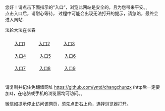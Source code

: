 您好！请点击下面指示的“入口”，浏览此网站是安全的，且为您带来平安。。 <br/>
点击入口后，请耐心等待， 过程中可能会出现无法打开的提示，请忽略，最终会进入网站. </br>

法轮大法在长春<br/>
<div style="padding:10px"><a style="margin:20px" target="_blank" href="https://d3n3l0z8ghtnc9.cloudfront.net/2Qpsp?shexfhc" id="ccLink1" rel="nofollow">入口1</a> <a target="_blank" style="margin:20px" href="https://d3jpwm7iyghjth.cloudfront.net/2Qpsp?sqrfibe" id="ccLink2" rel="nofollow">入口2</a> <a style="margin:20px" target="_blank" href="https://d3cyc50i97v5cs.cloudfront.net/2Qpsp?ubiehwrv" id="ccLink3" rel="nofollow">入口3</a></div>

<div style="padding:10px" ><a style="margin:20px" target="_blank" href="https://d3n3l0z8ghtnc9.cloudfront.net/2Qpsp?shexfhc" id="ccLink4" rel="nofollow">入口4</a> <a style="margin:20px" href="https://d3jpwm7iyghjth.cloudfront.net/2Qpsp?sqrfibe" target="_blank" id="ccLink5" rel="nofollow">入口5</a> <a style="margin:20px" href="https://d3cyc50i97v5cs.cloudfront.net/2Qpsp?ubiehwrv" target="_blank" id="ccLink6" rel="nofollow">入口6</a></div>

<div style="padding:10px"><a style="margin:20px" target="_blank" href="https://d3n3l0z8ghtnc9.cloudfront.net/2Qpsp?shexfhc" id="ccLink7" rel="nofollow">入口7</a> <a style="margin:20px" href="https://d3jpwm7iyghjth.cloudfront.net/2Qpsp?sqrfibe" target="_blank" id="ccLink8" rel="nofollow">入口8</a> <a style="margin:20px" target="_blank" href="https://d3cyc50i97v5cs.cloudfront.net/2Qpsp?ubiehwrv" id="ccLink9" rel="nofollow">入口9</a></div>

<br/>



请复制并记住免翻墙网址 https://github.com/yntd/changchunzx (http后一定要加s)，在电脑或手机的浏览器均可访问。。<br/>

微信如提示停止访问该网页，须先点击右上角，选择浏览器打开。
